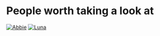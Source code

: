 # People worth taking a look at

[![Abbie](https://avatars.githubusercontent.com/u/43531981?s=96&v=4)](https://github.com/peanutbutter144)
[![Luna](https://avatars.githubusercontent.com/u/87616614?s=96&v=4)](https://github.com/InLieuOfLuna)

